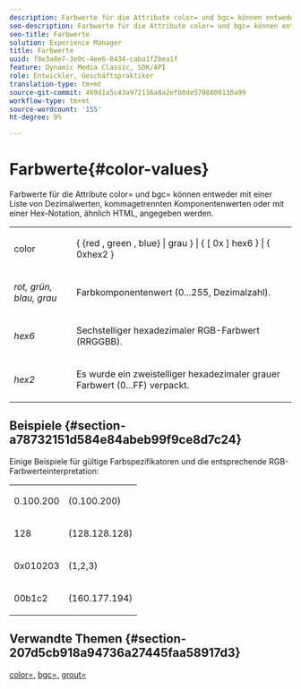 ```yaml
---
description: Farbwerte für die Attribute color= und bgc= können entweder mit einer Liste von Dezimalwerten, kommagetrennten Komponentenwerten oder mit einer Hex-Notation, ähnlich HTML, angegeben werden.
seo-description: Farbwerte für die Attribute color= und bgc= können entweder mit einer Liste von Dezimalwerten, kommagetrennten Komponentenwerten oder mit einer Hex-Notation, ähnlich HTML, angegeben werden.
seo-title: Farbwerte
solution: Experience Manager
title: Farbwerte
uuid: f8e3a8e7-3e0c-4ee6-8434-caba1f2bea1f
feature: Dynamic Media Classic, SDK/API
role: Entwickler, Geschäftspraktiker
translation-type: tm+mt
source-git-commit: 469d1a5c43a972116a8a2efb0de5708800130a99
workflow-type: tm+mt
source-wordcount: '155'
ht-degree: 9%

---
```



# Farbwerte{#color-values}

Farbwerte für die Attribute color= und bgc= können entweder mit einer Liste von Dezimalwerten, kommagetrennten Komponentenwerten oder mit einer Hex-Notation, ähnlich HTML, angegeben werden.

<table id="simpletable_9B3A231D5BB14A3DB2B42B341E198341"> 
 <tr class="strow"> 
  <td class="stentry"> <p><span class="varname"> color</span> </p></td> 
  <td class="stentry"> <p><span class="codeph">{ {red , green , blue} | grau } | { [ 0x ] hex6 } | { 0xhex2 }</span> </p></td> 
 </tr> 
 <tr class="strow"> 
  <td class="stentry"> <p><i>rot, grün, blau, grau</i> </p></td> 
  <td class="stentry"> <p>Farbkomponentenwert (0...255, Dezimalzahl). </p></td> 
 </tr> 
 <tr class="strow"> 
  <td class="stentry"> <p><i>hex6</i> </p></td> 
  <td class="stentry"> <p>Sechstelliger hexadezimaler RGB-Farbwert (RRGGBB). </p></td> 
 </tr> 
 <tr class="strow"> 
  <td class="stentry"> <p><i>hex2</i> </p></td> 
  <td class="stentry"> <p>Es wurde ein zweistelliger hexadezimaler grauer Farbwert (0...FF) verpackt. </p></td> 
 </tr> 
</table>

## Beispiele {#section-a78732151d584e84abeb99f9ce8d7c24}

Einige Beispiele für gültige Farbspezifikatoren und die entsprechende RGB-Farbwerteinterpretation:

<table id="simpletable_837B3173020240A5B7B2DB2F4CC57352"> 
 <tr class="strow"> 
  <td class="stentry"> <p>0.100.200 </p></td> 
  <td class="stentry"> <p>(0.100.200) </p></td> 
 </tr> 
 <tr class="strow"> 
  <td class="stentry"> <p>128 </p></td> 
  <td class="stentry"> <p>(128.128.128) </p></td> 
 </tr> 
 <tr class="strow"> 
  <td class="stentry"> <p>0x010203 </p></td> 
  <td class="stentry"> <p>(1,2,3) </p></td> 
 </tr> 
 <tr class="strow"> 
  <td class="stentry"> <p>00b1c2 </p></td> 
  <td class="stentry"> <p>(160.177.194) </p></td> 
 </tr> 
</table>

## Verwandte Themen {#section-207d5cb918a94736a27445faa58917d3}

[color=](../../../../../ir-api/http-protocol/image-rendering-api-ref/c-ir-http-protocol-ref/c-ir-http-protocol-command-reference/r-ir-http-color.md#reference-ea3cba9edfe94dbab86d8f123a9ed0aa),  [bgc=](../../../../../ir-api/http-protocol/image-rendering-api-ref/c-ir-http-protocol-ref/c-ir-http-protocol-command-reference/r-ir-bgc.md#reference-3f5c78cea01c4a85aa582076d23aebb0),  [grout=](../../../../../ir-api/http-protocol/image-rendering-api-ref/c-ir-http-protocol-ref/c-ir-http-protocol-command-reference/r-ir-grout.md#reference-73651cbbbc344adba2626ef950d3672a)
